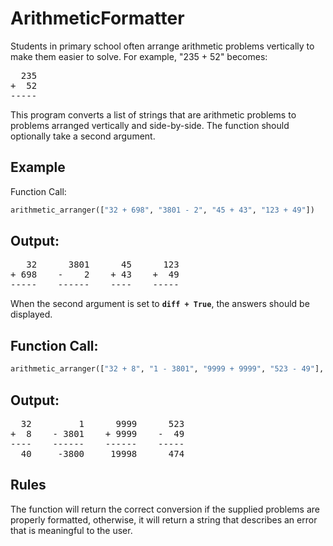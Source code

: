 # ArithmeticFormatter

Students in primary school often arrange arithmetic problems vertically to make them easier to solve. For example, "235 + 52" becomes:
<pre>
  235
+  52
-----
</pre>
This program converts a list of strings that are arithmetic problems to problems arranged vertically and side-by-side. The function should optionally take a second argument.

## Example
Function Call:
```python
arithmetic_arranger(["32 + 698", "3801 - 2", "45 + 43", "123 + 49"])
```
## Output:

<pre>
   32      3801      45      123
+ 698    -    2    + 43    +  49
-----    ------    ----    -----
</pre>

When the second argument is set to **```diff + True```**, the answers should be displayed.

## Function Call:
```python
arithmetic_arranger(["32 + 8", "1 - 3801", "9999 + 9999", "523 - 49"], True)
```
## Output:

<pre>
  32         1      9999      523
+  8    - 3801    + 9999    -  49
----    ------    ------    -----
  40     -3800     19998      474
</pre>
## Rules
The function will return the correct conversion if the supplied problems are properly formatted, otherwise, it will return a string that describes an error that is meaningful to the user.